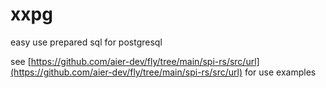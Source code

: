 # xxpg

easy use prepared sql for postgresql

see [https://github.com/aier-dev/fly/tree/main/spi-rs/src/url](https://github.com/aier-dev/fly/tree/main/spi-rs/src/url) for use examples
